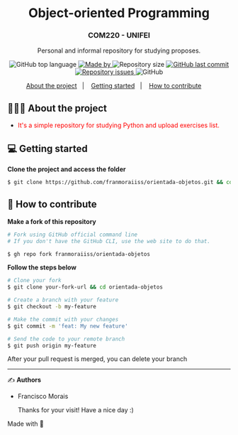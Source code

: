 <h1 align="center">
  Object-oriented Programming
</h1>

<h3 align="center">
  COM220 - UNIFEI
</h3>

<p align="center">Personal and informal repository for studying proposes.</p>

<p align="center">
  <img alt="GitHub top language" src="https://img.shields.io/github/languages/top/franmoraiiss/orientada-objetos">

  <a href="https://www.linkedin.com/in/franmorais/">
    <img alt="Made by" src="https://img.shields.io/badge/made%20by-Francisco%20Morais-gree">
  </a>
  
  <img alt="Repository size" src="https://img.shields.io/github/repo-size/franmoraiiss/orientada-objetos">
  
  <a href="https://github.com/franmoraiiss/orientada-objetos//commits/main">
    <img alt="GitHub last commit" src="https://img.shields.io/github/last-commit/franmoraiiss/orientada-objetos">
  </a>
  
  <a href="https://github.com/franmoraiiss/orientada-objetos/issues">
    <img alt="Repository issues" src="https://img.shields.io/github/issues/franmoraiiss/orientada-objetos">
  </a>
  
  <img alt="GitHub" src="https://img.shields.io/github/license/franmoraiiss/orientada-objetos">
</p>

<p align="center">
  <a href="#-about-the-project">About the project</a>&nbsp;&nbsp;&nbsp;|&nbsp;&nbsp;&nbsp;
  <a href="#-getting-started">Getting started</a>&nbsp;&nbsp;&nbsp;|&nbsp;&nbsp;&nbsp;
  <a href="#-how-to-contribute">How to contribute</a>&nbsp;&nbsp;&nbsp;&nbsp;&nbsp;&nbsp;
</p>

## 👨🏻‍💻 About the project

- <p style="color: red;">It's a simple repository for studying Python and upload exercises list.</p>

## 💻 Getting started

**Clone the project and access the folder**

```bash
$ git clone https://github.com/franmoraiiss/orientada-objetos.git && cd orientada-objetos
```

## 🤔 How to contribute

**Make a fork of this repository**

```bash
# Fork using GitHub official command line
# If you don't have the GitHub CLI, use the web site to do that.

$ gh repo fork franmoraiiss/orientada-objetos
```

**Follow the steps below**

```bash
# Clone your fork
$ git clone your-fork-url && cd orientada-objetos

# Create a branch with your feature
$ git checkout -b my-feature

# Make the commit with your changes
$ git commit -m 'feat: My new feature'

# Send the code to your remote branch
$ git push origin my-feature
```

After your pull request is merged, you can delete your branch

---

✍️ **Authors**

- <p>Francisco Morais</p>
  Thanks for your visit! Have a nice day :)

Made with 💜
